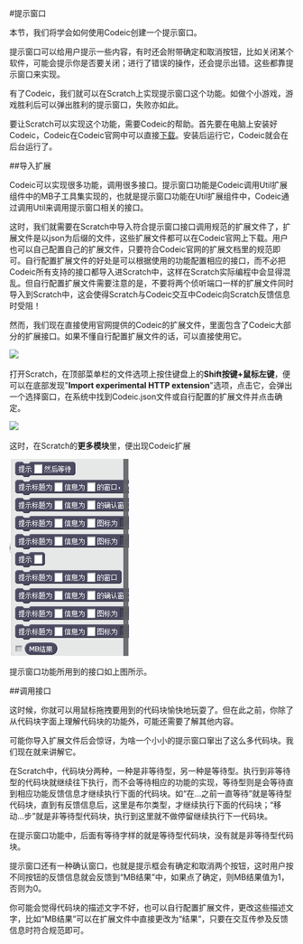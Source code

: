 #提示窗口

本节，我们将学会如何使用Codeic创建一个提示窗口。

提示窗口可以给用户提示一些内容，有时还会附带确定和取消按钮，比如关闭某个软件，可能会提示你是否要关闭；进行了错误的操作，还会提示出错。这些都靠提示窗口来实现。

有了Codeic，我们就可以在Scratch上实现提示窗口这个功能。如做个小游戏，游戏胜利后可以弹出胜利的提示窗口，失败亦如此。

要让Scratch可以实现这个功能，需要Codeic的帮助。首先要在电脑上安装好Codeic，Codeic在Codeic官网中可以直接[下载](https://ambicour.github.io/Codeic)。安装后运行它，Codeic就会在后台运行了。

##导入扩展

Codeic可以实现很多功能，调用很多接口。提示窗口功能是Codeic调用Util扩展组件中的MB子工具集实现的，也就是提示窗口功能在Util扩展组件中，Codeic通过调用Util来调用提示窗口相关的接口。

这时，我们就需要在Scratch中导入符合提示窗口接口调用规范的扩展文件了，扩展文件是以json为后缀的文件，这些扩展文件都可以在Codeic官网上下载。用户也可以自己配置自己的扩展文件，只要符合Codeic官网的扩展文档里的规范即可。自行配置扩展文件的好处是可以根据使用的功能配置相应的接口，而不必把Codeic所有支持的接口都导入进Scratch中，这样在Scratch实际编程中会显得混乱。但自行配置扩展文件需要注意的是，不要将两个侦听端口一样的扩展文件同时导入到Scratch中，这会使得Scratch与Codeic交互中Codeic向Scratch反馈信息时受阻！

然而，我们现在直接使用官网提供的Codeic的扩展文件，里面包含了Codeic大部分的扩展接口。如果不懂自行配置扩展文件的话，可以直接使用它。

![](http://ambicour.github.io/Codeic/pic/1_2.png)

打开Scratch，在顶部菜单栏的文件选项上按住键盘上的**Shift按键+鼠标左键**，便可以在底部发现"**Import experimental HTTP extension**"选项，点击它，会弹出一个选择窗口，在系统中找到Codeic.json文件或自行配置的扩展文件并点击确定。

![](http://ambicour.github.io/Codeic/pic/1_3.png)

这时，在Scratch的**更多模块**里，便出现Codeic扩展

![](./pic/2_1.png)

提示窗口功能所用到的接口如上图所示。

##调用接口

这时候，你就可以用鼠标拖拽要用到的代码块愉快地玩耍了。但在此之前，你除了从代码块字面上理解代码块的功能外，可能还需要了解其他内容。

可能你导入扩展文件后会惊讶，为啥一个小小的提示窗口窜出了这么多代码块。我们现在就来讲解它。

在Scratch中，代码块分两种，一种是非等待型，另一种是等待型。执行到非等待型的代码块就继续往下执行，而不会等待相应的功能的实现，等待型则是会等待直到相应功能反馈信息才继续执行下面的代码块。如“在...之前一直等待”就是等待型代码块，直到有反馈信息后，这里是布尔类型，才继续执行下面的代码块；“移动...步”就是非等待型代码块，执行到这里就不做停留继续执行下一代码块。

在提示窗口功能中，后面有等待字样的就是等待型代码块，没有就是非等待型代码块。

提示窗口还有一种确认窗口，也就是提示框会有确定和取消两个按钮，这时用户按不同按钮的反馈信息就会反馈到“MB结果”中，如果点了确定，则MB结果值为1，否则为0。

你可能会觉得代码块的描述文字不好，也可以自行配置扩展文件，更改这些描述文字，比如“MB结果”可以在扩展文件中直接更改为“结果”，只要在交互传参及反馈信息时符合规范即可。